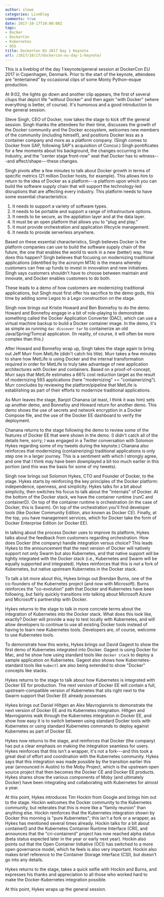 ```yaml
---
author: slowe
categories: Liveblog
comments: true
date: 2017-10-17T10:00:00Z
tags:
- Docker
- DockerCon
- Kubernetes
- OSS
title: DockerCon EU 2017 Day 1 Keynote
url: /2017/10/17/dockercon-eu-day-1-keynote/
---
```


This is a liveblog of the day 1 keynote/general session at DockerCon EU 2017 in Copenhagen, Denmark. Prior to the start of the keynote, attendees are "entertained" by occasional clips of some Monty Python-esque production.

At 9:02, the lights go down and another clip appears, the first of several cliups that depict life "without Docker" and then again "with Docker" (where everything is better, of course). It's humorous and a good introduction to the general session.

Steve Singh, CEO of Docker, now takes the stage to kick off the general session. Singh thanks the attendees for their time, discusses the growth of the Docker community and the Docker ecosystem, welcomes new members of the community (including himself), and positions Docker less as a container company and more as a platform company. (Singh comes to Docker from SAP, following SAP's acquisition of Concur.) Singh pontificates for a few moments about his background, the changes occurring in the industry, and the "center stage front-row" seat that Docker has to witness---and affect/shape---these changes.

Singh pivots after a few minutes to talk about Docker growth in terms of specific metrics (21 million Docker hosts, for example). This allows him to return to the idea of Docker as a platform---a platform upon which you can build the software supply chain that will support the technology-led disruptions that are affecting every industry. This platform needs to have some essential characteristics:

1. It needs to support a variety of software types.
2. It needs to be portable and support a range of infrastructure options.
3. It needs to be secure, as the appliation layer and at the data layer.
4. It must be an open platform that allows you to "plug and play."
5. It must provide orchestration and application lifecycle management.
6. It needs to provide serverless anywhere.

Based on these essential characteristics, Singh believes Docker is the platform companies can use to build the software supply chain of the future, the one that enables the world to work in a new (better) way. How does this happen? Singh believes that focusing on modernizing traditional applications (identified by the acronym MTA) is the means whereby customers can free up funds to invest in innovation and new initiatives. Singh says customers shouldn't have to choose between maintain and innovate, and Docker enables customers to do both.

These leads to a demo of how customers are modernizing traditional applications, but Singh must first offer his sacrifice to the demo gods, this time by adding some Legos to a Lego construction on the stage.

Singh now brings out Kristie Howard and Ben Bonnefoy to do the demo. Howard and Bonnefoy engage in a bit of role-playing to demonstrate something called the Docker Application Converter (DAC), which can use a virtual machine backup to build a Docker container image. In the demo, it's as simple as running `dac discover tar` to containerize an old Java/Spring/Tomcat application. (In reality, of course, it will often be more complex than this.)

After Howard and Bonnefoy wrap up, Singh takes the stage again to bring out Jeff Murr from MetLife (didn't catch his title). Murr takes a few minutes to share how MetLife is using Docker and the internal transformation required in order for MetLife to truly take advantage of new application architectures with Docker and containers. Based on a proof-of-concept, Murr says that MetLife estimates a 66% cost reduction target as the result of modernizing 593 applications (here "modernizing" == "containerizing"). Murr concludes by reviewing the platform/pipeline that MetLife is establishing as part of their efforts to modernize traditional applications.

As Murr leaves the stage, Banjot Chanana (at least, I think it was him) sets up another demo, and Bonnefoy and Howard return for another demo. This demo shows the use of secrets and network encryption in a Docker Compose file, and the use of the Docker EE dashboard to verify the deployment.

Chanana returns to the stage following the demo to review some of the features of Docker EE that were shown in the demo. (I didn't catch all of the details here, sorry; I was engaged in a Twitter conversation with Solomon Hykes regarding some of my tweets during the keynote.) Chanana also reinforces that modernizing (containerizing) traditional applications is only step one in a larger journey. This is a sentiment with which I strongly agree, and one that I think may have been downplayed a bit too much earlier in this portion (and this was the basis for some of my tweets).

Singh now brings out Solomon Hykes, CTO and Founder of Docker, to the stage. Hykes starts by reinforcing the key principles of the Docker platform: independence, openness, and simplicity. Hykes talks for a bit about simplicity, then switches his focus to talk about the "internals" of Docker. At the bottom of the Docker stack, we have the container runtime (runC and containerD). On top of the container runtime is orchestration (in the case of Docker, this is Swarm). On top of the orchestration you'll find developer tools (like Docker Community Edition, also known as Docker CE). Finally, at the top, you have management services, which for Docker take the form of Docker Enterprise Edition (or Docker EE).

In talking about the process Docker uses to improve its platform, Hykes talks about the feedback from customers regarding orchestration. How does Docker (the company) handle integration versus choice? This leads Hykes to the announcement that the next version of Docker will natively support not only Swarm but also Kubernetes, and that native support will be tightly integrated with the Docker stack (i.e., Kubernetes and Swarm will be equally supported and integrated). Hykes reinforces that this is _not_ a fork of Kubernetes, but native upstream Kubernetes in the Docker stack.

To talk a bit more about this, Hykes brings out Brendan Burns, one of the co-founders of the Kubernetes project (and now with Microsoft). Burns reinforces the "co-evolution" path that Docker and Kubernetes have been following, but fairly quickly transitions into talking about Microsoft Azure and Microsoft's partnership with Docker.

Hykes returns to the stage to talk in more concrete terms about the integration of Kubernetes into the Docker stack. What does this look like, exactly? Docker will provide a way to test locally with Kubernetes, and will allow developers to continue to use all existing Docker tools instead of having to learn new Kubernetes tools. Developers are, of course, welcome to use Kubernetes tools.

To demonstrate how this works, Hykes brings out David Gageot to show the first demo of Kubernetes integrated into Docker. Gageot is using Docker for Mac, and he show how using standard tools like `docker stack` to deploy a sample application on Kubernetes. Gageot also shows how Kubernetes-standard tools like `kubectl` are also being extended to show "Docker" concepts like stacks.


Hykes returns to the stage to talk about how Kubernetes is integrated with Docker EE for production. The next version of Docker EE will contain a full, upstream-compatible version of Kubernetes that sits right next to the Swarm support that Docker EE already possesses.

Hykes brings out Daniel Hiltgen an Alex Mavrogiannis to demonstrate the next version of Docker EE and its Kubernetes integration. Hiltgen and Mavrogiannis walk through the Kubernetes integration in Docker EE, and show how easy it is to switch between using standard Docker tools with Kubernetes or using standard Kubernetes commands to deploy against Kubernetes as part of Docker EE.

Hykes now returns to the stage, and reinforces that Docker (the company) has put a clear emphasis on making the integration seamless for users. Hykes reinforces that this isn't a wrapper, it's not a fork---and this took a great deal of effort and coordination with the Kubernetes community. Hykes says that this integration was made possible by the transition earlier this year (announced in Austin) to the Moby Project, which is the upstream open source project that then becomes the Docker CE and Docker EE products. Hykes shares show the various components of Moby (and ultimately Docker) have been integrating and collaborating with Kubernetes for almost a year.

At this point, Hykes introduces Tim Hockin from Google and brings him out to the stage. Hockin welcomes the Docker community to the Kubernetes community, but reiterates that this is more like a "family reunion" than anything else. Hockin reinforces that the Kubernetes integration shown by Docker this morning is "pure Kubernetes"; this isn't a fork or a wrapper, as Hykes has mentioned several times already. Hockin talks for a bit about containerD and the Kubernetes Container Runtime Interface (CRI), and announces that the "cri-containerd" project has now reached alpha status (beta status expected later in the year or early next year). Hockin also points out that the Open Container Initiative (OCI) has switched to a more open governance model, which he feels is also very important. Hockin also makes brief reference to the Container Storage Interface (CSI), but doesn't go into any details.

Hykes returns to the stage, takes a quick selfie with Hockin and Burns, and expresses his thanks and appreciation to all those who worked hard to make the Docker-Kubernetes integration possible.

At this point, Hykes wraps up the general session.
